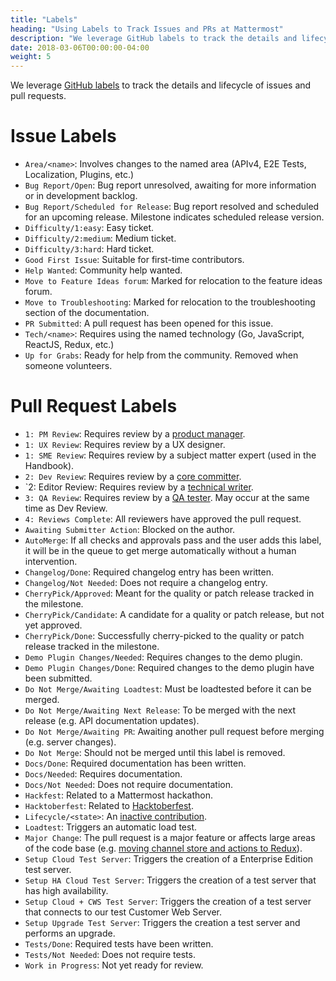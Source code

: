 ```yaml
---
title: "Labels"
heading: "Using Labels to Track Issues and PRs at Mattermost"
description: "We leverage GitHub labels to track the details and lifecycle of issues and pull requests. Learn what our labels mean."
date: 2018-03-06T00:00:00-04:00
weight: 5
---
```


We leverage [GitHub labels](https://help.github.com/en/articles/about-labels) to track the details and lifecycle of issues and pull requests.

# Issue Labels
* `Area/<name>`: Involves changes to the named area (APIv4, E2E Tests, Localization, Plugins, etc.)
* `Bug Report/Open`: Bug report unresolved, awaiting for more information or in development backlog.
* `Bug Report/Scheduled for Release`: Bug report resolved and scheduled for an upcoming release. Milestone indicates scheduled release version.
* `Difficulty/1:easy`: Easy ticket.
* `Difficulty/2:medium`: Medium ticket.
* `Difficulty/3:hard`: Hard ticket.
* `Good First Issue`: Suitable for first-time contributors.
* `Help Wanted`: Community help wanted.
* `Move to Feature Ideas forum`: Marked for relocation to the feature ideas forum.
* `Move to Troubleshooting`: Marked for relocation to the troubleshooting section of the documentation.
* `PR Submitted`: A pull request has been opened for this issue.
* `Tech/<name>`: Requires using the named technology (Go, JavaScript, ReactJS, Redux, etc.)
* `Up for Grabs`: Ready for help from the community. Removed when someone volunteers.

# Pull Request Labels

* `1: PM Review`: Requires review by a [product manager](https://handbook.mattermost.com/contributors/contributors/core-committers#product-managers).
* `1: UX Review`: Requires review by a UX designer.
* `1: SME Review`: Requires review by a subject matter expert (used in the Handbook).
* `2: Dev Review`: Requires review by a [core committer](https://handbook.mattermost.com/contributors/contributors/core-committers#core-committers).
* `2: Editor Review: Requires review by a [technical writer](https://handbook.mattermost.com/contributors/contributors/core-committers#technical-writers).
* `3: QA Review`: Requires review by a [QA tester](https://handbook.mattermost.com/contributors/contributors/core-committers#qa-testers). May occur at the same time as Dev Review.
* `4: Reviews Complete`: All reviewers have approved the pull request.
* `Awaiting Submitter Action`: Blocked on the author.
* `AutoMerge`: If all checks and approvals pass and the user adds this label, it will be in the queue to get merge automatically without a human intervention.
* `Changelog/Done`: Required changelog entry has been written.
* `Changelog/Not Needed`: Does not require a changelog entry.
* `CherryPick/Approved`: Meant for the quality or patch release tracked in the milestone.
* `CherryPick/Candidate`: A candidate for a quality or patch release, but not yet approved.
* `CherryPick/Done`: Successfully cherry-picked to the quality or patch release tracked in the milestone.
* `Demo Plugin Changes/Needed`: Requires changes to the demo plugin.
* `Demo Plugin Changes/Done`: Required changes to the demo plugin have been submitted.
* `Do Not Merge/Awaiting Loadtest`: Must be loadtested before it can be merged.
* `Do Not Merge/Awaiting Next Release`: To be merged with the next release (e.g. API documentation updates).
* `Do Not Merge/Awaiting PR`: Awaiting another pull request before merging (e.g. server changes).
* `Do Not Merge`: Should not be merged until this label is removed.
* `Docs/Done`: Required documentation has been written.
* `Docs/Needed`: Requires documentation.
* `Docs/Not Needed`: Does not require documentation.
* `Hackfest`: Related to a Mattermost hackathon.
* `Hacktoberfest`: Related to [Hacktoberfest](https://hacktoberfest.digitalocean.com/).
* `Lifecycle/<state>`: An [inactive contribution](/contribute/getting-started/inactive-contributions/).
* `Loadtest`: Triggers an automatic load test.
* `Major Change`: The pull request is a major feature or affects large areas of the code base (e.g. [moving channel store and actions to Redux](https://github.com/mattermost/platform/pull/6235)).
* `Setup Cloud Test Server`: Triggers the creation of a Enterprise Edition test server.
* `Setup HA Cloud Test Server`: Triggers the creation of a test server that has high availability.
* `Setup Cloud + CWS Test Server`: Triggers the creation of a test server that connects to our test Customer Web Server.
* `Setup Upgrade Test Server`: Triggers the creation a test server and performs an upgrade.
* `Tests/Done`: Required tests have been written.
* `Tests/Not Needed`: Does not require tests.
* `Work in Progress`: Not yet ready for review.
